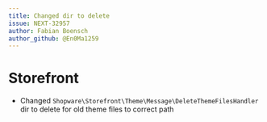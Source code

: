 ```yaml
---
title: Changed dir to delete
issue: NEXT-32957
author: Fabian Boensch
author_github: @En0Ma1259
---
```

# Storefront
* Changed `Shopware\Storefront\Theme\Message\DeleteThemeFilesHandler` dir to delete for old theme files to correct path
